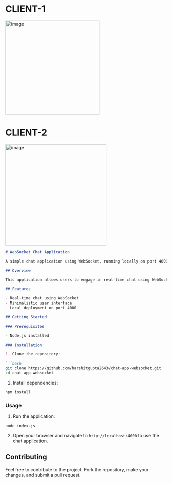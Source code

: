 <h1>CLIENT-1</h1>
<img width="294" alt="image" src="https://github.com/harshitgupta2643/chat-app-websocket/assets/137988531/b568d5f9-3b17-4273-a252-f2827c67085d">
<h1>CLIENT-2</h1>
<img width="316" alt="image" src="https://github.com/harshitgupta2643/chat-app-websocket/assets/137988531/746f6a2e-2b52-43bb-917c-8f6f3d277e5c">

```markdown
# WebSocket Chat Application

A simple chat application using WebSocket, running locally on port 4000.

## Overview

This application allows users to engage in real-time chat using WebSocket communication. It's a minimalistic yet effective solution for enabling instant messaging.

## Features

- Real-time chat using WebSocket
- Minimalistic user interface
- Local deployment on port 4000

## Getting Started

### Prerequisites

- Node.js installed

### Installation

1. Clone the repository:

```bash
git clone https://github.com/harshitgupta2643/chat-app-websocket.git
cd chat-app-websocket
```

2. Install dependencies:

```bash
npm install
```

### Usage

1. Run the application:

```bash
node index.js
```

2. Open your browser and navigate to `http://localhost:4000` to use the chat application.

## Contributing

Feel free to contribute to the project. Fork the repository, make your changes, and submit a pull request.

```
